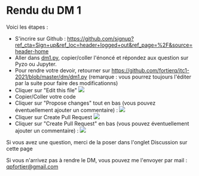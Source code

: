 # Rendu du DM 1

Voici les étapes :
- S'incrire sur Github : https://github.com/signup?ref_cta=Sign+up&ref_loc=header+logged+out&ref_page=%2F&source=header-home
- Aller dans [dm1.py](https://github.com/fortierq/itc1-2021/blob/master/dm/dm1.py), copier/coller l'énoncé et répondez aux question sur Pyzo ou Jupyter.
- Pour rendre votre devoir, retourner sur https://github.com/fortierq/itc1-2021/blob/master/dm/dm1.py (remarque : vous pourrez toujours l'éditer par la suite pour faire des modificationns)
- Cliquer sur "Edit this file"
![](https://user-images.githubusercontent.com/49362475/134974532-aa9ba520-24e0-4c79-929a-a2db4104dae9.png)
- Copier/Coller votre code
- Cliquer sur "Propose changes" tout en bas (vous pouvez éventuellement ajouter un commentaire) : 
![](https://user-images.githubusercontent.com/49362475/134974562-a2eb24bc-89d7-4dd8-a6b5-281ec6ced50c.png)
- Cliquer sur Create Pull Request
![](https://user-images.githubusercontent.com/49362475/134974600-293f79cd-3e09-484d-9c7e-786a427a9fc9.png)
- Cliquer sur "Create Pull Request" en bas (vous pouvez éventuellement ajouter un commentaire) : 
![](https://user-images.githubusercontent.com/49362475/134974601-0afb2a6a-0bcc-42d1-a043-17afc9fdf7d3.png)

Si vous avez une question, merci de la poser dans l'onglet Discussion sur cette page

Si vous n'arrivez pas à rendre le DM, vous pouvez me l'envoyer par mail : qpfortier@gmail.com
